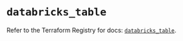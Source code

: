 # `databricks_table`

Refer to the Terraform Registry for docs: [`databricks_table`](https://registry.terraform.io/providers/databricks/databricks/1.88.0/docs/resources/table).
